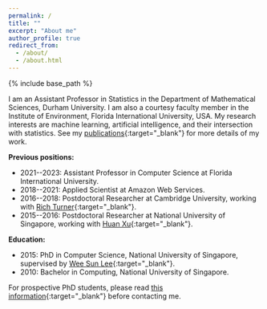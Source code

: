 ```yaml
---
permalink: /
title: ""
excerpt: "About me"
author_profile: true
redirect_from: 
  - /about/
  - /about.html
---
```


{% include base_path %}

I am an Assistant Professor in Statistics in the Department of Mathematical Sciences, Durham University. I am also a courtesy faculty member in the Institute of Environment, Florida International University, USA. My research interests are machine learning, artificial intelligence, and their intersection with statistics. See my [publications](https://nvcuong.github.io/publications/){:target="_blank"} for more details of my work.

**Previous positions:**
- 2021--2023: Assistant Professor in Computer Science at Florida International University.
- 2018--2021: Applied Scientist at Amazon Web Services.
- 2016--2018: Postdoctoral Researcher at Cambridge University, working with [Rich Turner](https://rich-turner-group.github.io/){:target="_blank"}.
- 2015--2016: Postdoctoral Researcher at National University of Singapore, working with [Huan Xu](https://scholar.google.com/citations?user=7vLwm84AAAAJ&hl=en){:target="_blank"}.

**Education:**
- 2015: PhD in Computer Science, National University of Singapore, supervised by [Wee Sun Lee](https://www.comp.nus.edu.sg/~leews/){:target="_blank"}.
- 2010: Bachelor in Computing, National University of Singapore.

For prospective PhD students, please read [this information](https://nvcuong.github.io/prospective_students/){:target="_blank"} before contacting me.
